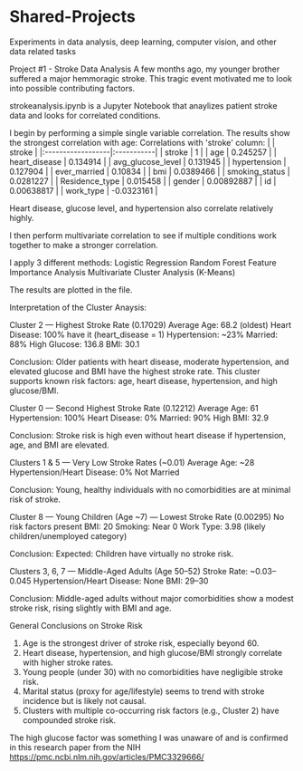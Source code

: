 # Shared-Projects
Experiments in data analysis, deep learning, computer vision, and other data related tasks


Project #1 - Stroke Data Analysis
A few months ago, my younger brother suffered a major hemmoragic stroke. This tragic event motivated me to look into possible contributing factors.

strokeanalysis.ipynb is a Jupyter Notebook that anaylizes patient stroke data and looks for correlated conditions.

I begin by performing a simple single variable correlation.
The results show the strongest correlation with age:
Correlations with 'stroke' column:
|                   | stroke     |
|:------------------|:-----------|
| stroke            | 1          |
| age               | 0.245257   |
| heart_disease     | 0.134914   |
| avg_glucose_level | 0.131945   |
| hypertension      | 0.127904   |
| ever_married      | 0.10834    |
| bmi               | 0.0389466  |
| smoking_status    | 0.0281227  |
| Residence_type    | 0.015458   |
| gender            | 0.00892887 |
| id                | 0.00638817 |
| work_type         | -0.0323161 |

Heart disease, glucose level, and hypertension also correlate relatively highly.

I then perform multivariate correlation to see if multiple conditions work together to make a stronger correlation.

I apply 3 different methods:
Logistic Regression
Random Forest Feature Importance Analysis
Multivariate Cluster Analysis (K-Means)

The results are plotted in the file.


Interpretation of the Cluster Anaysis:

Cluster 2 — Highest Stroke Rate (0.17029)
Average Age: 68.2 (oldest)
Heart Disease: 100% have it (heart_disease = 1)
Hypertension: ~23%
Married: 88%
High Glucose: 136.8
BMI: 30.1

Conclusion:
Older patients with heart disease, moderate hypertension, and elevated glucose and BMI have the highest stroke rate.
This cluster supports known risk factors: age, heart disease, hypertension, and high glucose/BMI.

Cluster 0 — Second Highest Stroke Rate (0.12212)
Average Age: 61
Hypertension: 100%
Heart Disease: 0%
Married: 90%
High BMI: 32.9

Conclusion:
Stroke risk is high even without heart disease if hypertension, age, and BMI are elevated.

Clusters 1 & 5 — Very Low Stroke Rates (~0.01)
Average Age: ~28
Hypertension/Heart Disease: 0%
Not Married

Conclusion:
Young, healthy individuals with no comorbidities are at minimal risk of stroke.

Cluster 8 — Young Children (Age ~7) — Lowest Stroke Rate (0.00295)
No risk factors present
BMI: 20
Smoking: Near 0
Work Type: 3.98 (likely children/unemployed category)

Conclusion:
Expected: Children have virtually no stroke risk.

Clusters 3, 6, 7 — Middle-Aged Adults (Age 50–52)
Stroke Rate: ~0.03–0.045
Hypertension/Heart Disease: None
BMI: 29–30

Conclusion:
Middle-aged adults without major comorbidities show a modest stroke risk, rising slightly with BMI and age.


General Conclusions on Stroke Risk
1) Age is the strongest driver of stroke risk, especially beyond 60.
2) Heart disease, hypertension, and high glucose/BMI strongly correlate with higher stroke rates.
3) Young people (under 30) with no comorbidities have negligible stroke risk.
4) Marital status (proxy for age/lifestyle) seems to trend with stroke incidence but is likely not causal.
5) Clusters with multiple co-occurring risk factors (e.g., Cluster 2) have compounded stroke risk.

The high glucose factor was something I was unaware of and is confirmed in this research paper from the NIH
https://pmc.ncbi.nlm.nih.gov/articles/PMC3329666/
